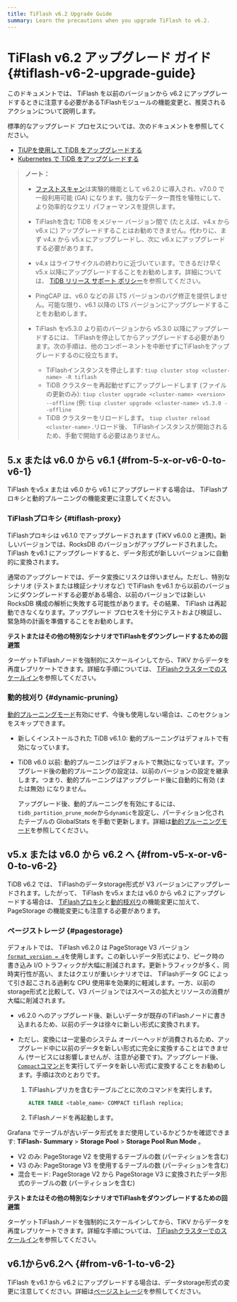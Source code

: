 ```yaml
---
title: TiFlash v6.2 Upgrade Guide
summary: Learn the precautions when you upgrade TiFlash to v6.2.
---
```


# TiFlash v6.2 アップグレード ガイド {#tiflash-v6-2-upgrade-guide}

このドキュメントでは、 TiFlash を以前のバージョンから v6.2 にアップグレードするときに注意する必要があるTiFlashモジュールの機能変更と、推奨されるアクションについて説明します。

標準的なアップグレード プロセスについては、次のドキュメントを参照してください。

-   [<a href="/upgrade-tidb-using-tiup.md">TiUPを使用して TiDB をアップグレードする</a>](/upgrade-tidb-using-tiup.md)
-   [<a href="https://docs.pingcap.com/tidb-in-kubernetes/stable/upgrade-a-tidb-cluster">Kubernetes で TiDB をアップグレードする</a>](https://docs.pingcap.com/tidb-in-kubernetes/stable/upgrade-a-tidb-cluster)

> **ノート：**
>
> -   [<a href="/tiflash/use-fastscan.md">ファストスキャン</a>](/tiflash/use-fastscan.md)は実験的機能として v6.2.0 に導入され、v7.0.0 で一般利用可能 (GA) になります。強力なデータ一貫性を犠牲にして、より効率的なクエリ パフォーマンスを提供します。
>
> -   TiFlashを含む TiDB をメジャー バージョン間で (たとえば、v4.x から v6.x に) アップグレードすることはお勧めできません。代わりに、まず v4.x から v5.x にアップグレードし、次に v6.x にアップグレードする必要があります。
>
> -   v4.x はライフサイクルの終わりに近づいています。できるだけ早く v5.x 以降にアップグレードすることをお勧めします。詳細については、 [<a href="https://en.pingcap.com/tidb-release-support-policy/">TiDB リリース サポート ポリシー</a>](https://en.pingcap.com/tidb-release-support-policy/)を参照してください。
>
> -   PingCAP は、v6.0 などの非 LTS バージョンのバグ修正を提供しません。可能な限り、v6.1 以降の LTS バージョンにアップグレードすることをお勧めします。
>
> -   TiFlash をv5.3.0 より前のバージョンから v5.3.0 以降にアップグレードするには、 TiFlashを停止してからアップグレードする必要があります。次の手順は、他のコンポーネントを中断せずにTiFlashをアップグレードするのに役立ちます。
>
>     -   TiFlashインスタンスを停止します: `tiup cluster stop <cluster-name> -R tiflash`
>     -   TiDB クラスターを再起動せずにアップグレードします (ファイルの更新のみ): `tiup cluster upgrade <cluster-name> <version> --offline` (例: `tiup cluster upgrade <cluster-name> v5.3.0 --offline`
>     -   TiDB クラスターをリロードします。 `tiup cluster reload <cluster-name>` .リロード後、 TiFlashインスタンスが開始されるため、手動で開始する必要はありません。

## 5.x または v6.0 から v6.1 {#from-5-x-or-v6-0-to-v6-1}

TiFlash をv5.x または v6.0 から v6.1 にアップグレードする場合は、 TiFlashプロキシと動的プルーニングの機能変更に注意してください。

### TiFlashプロキシ {#tiflash-proxy}

TiFlashプロキシは v6.1.0 でアップグレードされます (TiKV v6.0.0 と連携)。新しいバージョンでは、RocksDB のバージョンがアップグレードされました。 TiFlash をv6.1 にアップグレードすると、データ形式が新しいバージョンに自動的に変換されます。

通常のアップグレードでは、データ変換にリスクは伴いません。ただし、特別なシナリオ (テストまたは検証シナリオなど) でTiFlash をv6.1 から以前のバージョンにダウングレードする必要がある場合、以前のバージョンでは新しい RocksDB 構成の解析に失敗する可能性があります。その結果、 TiFlash は再起動できなくなります。アップグレード プロセスを十分にテストおよび検証し、緊急時の計画を準備することをお勧めします。

**テストまたはその他の特別なシナリオでTiFlashをダウングレードするための回避策**

ターゲットTiFlashノードを強制的にスケールインしてから、TiKV からデータを再度レプリケートできます。詳細な手順については、 [<a href="/scale-tidb-using-tiup.md#scale-in-a-tiflash-cluster">TiFlashクラスターでのスケールイン</a>](/scale-tidb-using-tiup.md#scale-in-a-tiflash-cluster)を参照してください。

### 動的枝刈り {#dynamic-pruning}

[<a href="/partitioned-table.md#dynamic-pruning-mode">動的プルーニングモード</a>](/partitioned-table.md#dynamic-pruning-mode)有効にせず、今後も使用しない場合は、このセクションをスキップできます。

-   新しくインストールされた TiDB v6.1.0: 動的プルーニングはデフォルトで有効になっています。

-   TiDB v6.0 以前: 動的プルーニングはデフォルトで無効になっています。アップグレード後の動的プルーニングの設定は、以前のバージョンの設定を継承します。つまり、動的プルーニングはアップグレード後に自動的に有効 (または無効) になりません。

    アップグレード後、動的プルーニングを有効にするには、 `tidb_partition_prune_mode`から`dynamic`を設定し、パーティション化されたテーブルの GlobalStats を手動で更新します。詳細は[<a href="/partitioned-table.md#dynamic-pruning-mode">動的プルーニングモード</a>](/partitioned-table.md#dynamic-pruning-mode)を参照してください。

## v5.x または v6.0 から v6.2 へ {#from-v5-x-or-v6-0-to-v6-2}

TiDB v6.2 では、 TiFlashのデータstorage形式が V3 バージョンにアップグレードされます。したがって、 TiFlash をv5.x または v6.0 から v6.2 にアップグレードする場合は、 [<a href="#tiflash-proxy">TiFlashプロキシ</a>](#tiflash-proxy)と[<a href="#dynamic-pruning">動的枝刈り</a>](#dynamic-pruning)の機能変更に加えて、PageStorage の機能変更にも注意する必要があります。

### ページストレージ {#pagestorage}

デフォルトでは、 TiFlash v6.2.0 は PageStorage V3 バージョン[<a href="/tiflash/tiflash-configuration.md#configure-the-tiflashtoml-file">`format_version = 4`</a>](/tiflash/tiflash-configuration.md#configure-the-tiflashtoml-file)を使用します。この新しいデータ形式により、ピーク時の書き込み I/O トラフィックが大幅に削減されます。更新トラフィックが多く、同時実行性が高い、またはクエリが重いシナリオでは、 TiFlashデータ GC によって引き起こされる過剰な CPU 使用率を効果的に軽減します。一方、以前のstorage形式と比較して、V3 バージョンではスペースの拡大とリソースの消費が大幅に削減されます。

-   v6.2.0 へのアップグレード後、新しいデータが既存のTiFlashノードに書き込まれるため、以前のデータは徐々に新しい形式に変換されます。
-   ただし、変換には一定量のシステム オーバーヘッドが消費されるため、アップグレード中に以前のデータを新しい形式に完全に変換することはできません (サービスには影響しませんが、注意が必要です)。アップグレード後、 [<a href="/sql-statements/sql-statement-alter-table-compact.md">`Compact`コマンド</a>](/sql-statements/sql-statement-alter-table-compact.md)を実行してデータを新しい形式に変換することをお勧めします。手順は次のとおりです。

    1.  TiFlashレプリカを含むテーブルごとに次のコマンドを実行します。

        ```sql
        ALTER TABLE <table_name> COMPACT tiflash replica;
        ```

    2.  TiFlashノードを再起動します。

Grafana でテーブルが古いデータ形式をまだ使用しているかどうかを確認できます: **TiFlash- Summary** &gt; **Storage Pool** &gt; **Storage Pool Run Mode** 。

-   V2 のみ: PageStorage V2 を使用するテーブルの数 (パーティションを含む)
-   V3 のみ: PageStorage V3 を使用するテーブルの数 (パーティションを含む)
-   混合モード: PageStorage V2 から PageStorage V3 に変換されたデータ形式のテーブルの数 (パーティションを含む)

**テストまたはその他の特別なシナリオでTiFlashをダウングレードするための回避策**

ターゲットTiFlashノードを強制的にスケールインしてから、TiKV からデータを再度レプリケートできます。詳細な手順については、 [<a href="/scale-tidb-using-tiup.md#scale-in-a-tiflash-cluster">TiFlashクラスターでのスケールイン</a>](/scale-tidb-using-tiup.md#scale-in-a-tiflash-cluster)を参照してください。

## v6.1からv6.2へ {#from-v6-1-to-v6-2}

TiFlash をv6.1 から v6.2 にアップグレードする場合は、データstorage形式の変更に注意してください。詳細は[<a href="#pagestorage">ページストレージ</a>](#pagestorage)を参照してください。
